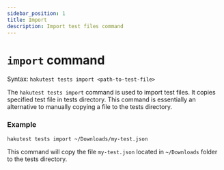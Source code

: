 ```yaml
---
sidebar_position: 1
title: Import
description: Import test files command
---
```


# `import` command

Syntax: `hakutest tests import <path-to-test-file>`

The `hakutest tests import` command is used to import test files. It copies specified test file in tests directory. This command is essentially an alternative to manually copying a file to the tests directory.

### Example

```shell
hakutest tests import ~/Downloads/my-test.json
```

This command will copy the file `my-test.json` located in `~/Downloads` folder to the tests directory.
